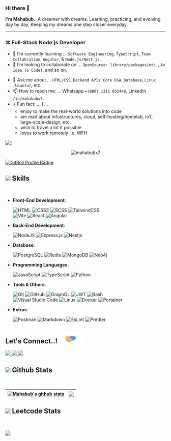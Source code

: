 ### Hi there 👋

**I'm Mahabub.**
&nbsp;A dreamer with dreams. Learning, practicing, and evolving day by day. Keeping my dreams one step closer everyday.
<hr>

<h3>⌘ Full-Stack Node.js Developer</h3>

<!-- - 🔭 I’m currently associated with EU's #1 Bootcamp by `CodeWorks` at Project-Code, Bangladesh. -->
- 🌱 I’m currently learning ... `Software Engineering`, `TypeScript`, `Team Collabration`, `Angular`, & `Node.js/Nest.js`.
- 👯 I’m looking to collaborate on ... `OpenSource: library/packages/etc.`, `An Idea To Code!`, and so on.

<!-- - 🤔 I’m looking for help ... to make -->
- 💬 Ask me about ... `HTML/CSS`, `Backend APIs`, `Core DSA`, `Database`, `Linux (Ubuntu)`, etc.
- 📫 How to reach me: ... Whatsapp `+(880) 1311 052448`, Linkedin `/in/mahabubx7`.
- ⚡ Fun fact: ... I ...
  - enjoy to make the real-world solutions into code
  - am mad about infustructures, cloud, self-hosting/homelab, IoT, large-scale-design, etc.
  <!-- - got my personality test from codecademy that says I'm a `Problem Solver` at first. -->
  - wish to travel a lot if possible
  - loves to work remotely i.e. WFH
 

<a target="__blank" href="https://mahabubx7.vercel.app/"><img alt="!" src="https://img.shields.io/badge/Vist%20My%20Website%20-%27E34F27.svg?style=for-the-badge&logoColor=white" /></a>

<p align="center"> <img src="https://komarev.com/ghpvc/?username=mahabubx7&label=Profile%20views&color=0e75b6&style=flat" alt="mahabubx7" /> </p>

<a href="https://gitroll.io/profile/ulntZbCcbLseOJgk1LOWUEeVWUIe2" target="_blank"><img src="https://gitroll.io/api/badges/profiles/v1/ulntZbCcbLseOJgk1LOWUEeVWUIe2" alt="GitRoll Profile Badge"/></a>

## <img src="https://media2.giphy.com/media/QssGEmpkyEOhBCb7e1/giphy.gif?cid=ecf05e47a0n3gi1bfqntqmob8g9aid1oyj2wr3ds3mg700bl&rid=giphy.gif" width ="25"><b> Skills</b>
<br>

<p align="center">

    
- **Front-End Development**:

   ![HTML](https://img.shields.io/badge/HTML5%20-%23E34F26.svg?style=for-the-badge&logo=html5&logoColor=white)
   ![CSS3](https://img.shields.io/badge/CSS%20-%231572B6.svg?style=for-the-badge&logo=css3&logoColor=white)
   ![SCSS](https://img.shields.io/badge/scss-%23BF4080.svg?style=for-the-badge&logo=sass&logoColor=white)
   ![TailwindCSS](https://img.shields.io/badge/tailwind&nbsp;css-%2338B2AC.svg?style=for-the-badge&logo=tailwind-css&logoColor=white)
  <br />
   ![Vite](https://img.shields.io/badge/vite-%23EDEDED.svg?style=for-the-badge&logo=vite&logoColor=blue)
   ![React](https://img.shields.io/badge/react-%23333333.svg?style=for-the-badge&logo=react&logoColor=%2361DAFB)
   ![Angular](https://img.shields.io/badge/angular-%23C3002F.svg?style=for-the-badge&logo=angular&logoColor=white)
   <!-- ![Redux/RTK](https://img.shields.io/badge/redux-%23764ABC.svg?style=for-the-badge&logo=redux&logoColor=white)
   ![Solidjs](https://img.shields.io/badge/solid%20js-%232C4F7C.svg?style=for-the-badge&logo=solid&logoColor=white)
  -->

- **Back-End Development**:
	
   ![NodeJS](https://img.shields.io/badge/node.js-6DA55F?style=for-the-badge&logo=node.js&logoColor=white)
   ![Express.js](https://img.shields.io/badge/express.js-%23404d59.svg?style=for-the-badge&logo=express&logoColor=%2361DAFB)
   ![Nestjs](https://img.shields.io/badge/nest%20js-%23E0234E.svg?style=for-the-badge&logo=nestjs)
   <!-- ![Fastify](https://img.shields.io/badge/fastify-%231F1F1F.svg?style=for-the-badge&logo=fastify) -->
   <!-- ![Adonis JS](https://img.shields.io/badge/Adonis%20JS-%23003366.svg?style=for-the-badge&logo=adonisjs&logoColor=white) -->
   <!-- ![Rails](https://img.shields.io/badge/ruby%20on%20rails-%23CC0000.svg?style=for-the-badge&logo=rubyonrails&logoColor=white) -->
   
	
	
- **Database**:

  ![PostgreSQL](https://img.shields.io/badge/PostgreSQL-%23336791.svg?style=for-the-badge&logo=postgresql&logoColor=white)
  ![Redis](https://img.shields.io/badge/redis-%23A41E11.svg?style=for-the-badge&logo=redis&logoColor=white)
  ![MongoDB](https://img.shields.io/badge/MongoDB-%234ea94b.svg?style=for-the-badge&logo=mongodb&logoColor=white)
  ![Neo4j](https://img.shields.io/badge/neo4j-%23FDFDFD.svg?style=for-the-badge&logo=neo4j&logoColor=dark)

- **Programming Languages**:
  
  ![JavaScript](https://img.shields.io/badge/JavaScript%20-%23F7DF1E.svg?style=for-the-badge&logo=javascript&logoColor=black)
  ![TypeScript](https://img.shields.io/badge/typescript-%23007ACC.svg?style=for-the-badge&logo=typescript&logoColor=white)
  ![Python](https://img.shields.io/badge/python-%234584B6.svg?style=for-the-badge&logo=python&logoColor=white)
  <!-- ![Ruby](https://img.shields.io/badge/ruby-%23CC0000.svg?style=for-the-badge&logo=ruby&logoColor=white) -->
 
	
- **Tools & Others**:

    ![Git](https://img.shields.io/badge/git-%23F05033.svg?style=for-the-badge&logo=git&logoColor=white)
    ![GitHub](https://img.shields.io/badge/github-%236DB33F.svg?style=for-the-badge&logo=github&logoColor=white)
    ![GraphQL](https://img.shields.io/badge/graphql-%23E535AB.svg?style=for-the-badge&logo=graphql&logoColor=white)
    ![JWT](https://img.shields.io/badge/JWT-%23E0234E?style=for-the-badge&logo=JSON%20web%20tokens)
    ![Bash](https://img.shields.io/badge/bash-%23054020?style=for-the-badge&logo=gnu-bash&logoColor=white)
    <br />
    ![Visual Studio Code](https://img.shields.io/badge/VS%20Code-0078d7.svg?style=for-the-badge&logo=visual-studio-code&logoColor=white)
    ![Linux](https://img.shields.io/badge/linux-%23DD4814.svg?style=for-the-badge&logo=ubuntu&logoColor=white)
    ![Docker](https://img.shields.io/badge/docker-%231D91B4.svg?style=for-the-badge&logo=docker&logoColor=white)
    ![Portainer](https://img.shields.io/badge/portainer-%2313BEF9.svg?style=for-the-badge&logo=portainer&logoColor=white)

<!-- - **Project Management**: -->
	
- **Extras**:
	
    ![Postman](https://img.shields.io/badge/Postman-FF6C37?style=for-the-badge&logo=postman&logoColor=white)
    ![Markdown](https://img.shields.io/badge/markdown-%23000000.svg?style=for-the-badge&logo=markdown&logoColor=white)
    ![EsLint](https://img.shields.io/badge/eslint-%238080F2.svg?style=for-the-badge&logo=eslint&logoColor=white)
    ![Prettier](https://img.shields.io/badge/prettier-%2356B3B4.svg?style=for-the-badge&logo=prettier&logoColor=white)
  <br />
    <!-- ![Notion](https://img.shields.io/badge/notion-%23DFDFDF.svg?style=for-the-badge&logo=notion&logoColor=black) -->
    <!-- ![Trello](https://img.shields.io/badge/Trello-%23026AA7.svg?style=for-the-badge&logo=Trello&logoColor=white) -->
</p>

## <b> Let's Connect..!</b><img src="https://github.com/0xAbdulKhalid/0xAbdulKhalid/raw/main/assets/mdImages/handshake.gif" width ="80">
<p left="center">
<a href="https://www.linkedin.com/in/mahabubx7/" target="__blank">
  <img src="https://img.shields.io/badge/linkedin-%230077B5.svg?&style=for-the-badge&logo=linkedin&logoColor=white" height=25>
</a> 

  <a href="https://wa.me/8801311052448" target="__blank">
  <img src="https://img.shields.io/badge/whatsapp-%23075E54.svg?style=for-the-badge&logo=whatsapp&logoColor=white" height=25>
</a> 
<!-- <a href="https://www.facebook.com/mahabub6333">
  <img src="https://img.shields.io/badge/Facebook-1877F2?style=for-the-badge&logo=facebook&logoColor=white" height=25>
</a> -->

<a href="mailto:iosmahabub@gmail.com">
  <img src="https://img.shields.io/badge/Gmail-D14836?style=for-the-badge&logo=gmail&logoColor=white" height=25>
</a>
</p>

## <img src="https://media.giphy.com/media/iY8CRBdQXODJSCERIr/giphy.gif" width="35"><b> Github Stats </b>
<br>

| <a href="https://github.com/mahabubx7/github-readme-stats"><img align="center" src="https://github-readme-stats.vercel.app/api?username=mahabubx7&show_icons=true&theme=buefy&hide_border=true&show=prs_merged,reviews" alt="Mahabub's github stats" /></a> | <a href="https://github.com/mahabubx7/github-readme-stats"><img align="center" src="https://github-readme-stats.vercel.app/api/top-langs/?username=mahabubx7&theme=buefy&layout=donut&hide_border=true" /></a> |
| ------------- | ------------- |

## <img src="https://media.giphy.com/media/iY8CRBdQXODJSCERIr/giphy.gif" width="35"><b> Leetcode Stats </b>
<br>

![](https://leetcard.jacoblin.cool/mahabubx7?theme=dark)


<br/>

